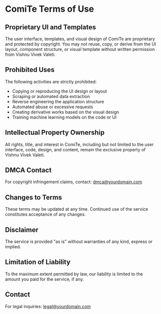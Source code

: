 # ComiTe Terms of Use

## Proprietary UI and Templates
The user interface, templates, and visual design of ComiTe are proprietary and protected by copyright. You may not reuse, copy, or derive from the UI layout, component structure, or visual template without written permission from Vishnu Vivek Valeti.

## Prohibited Uses
The following activities are strictly prohibited:
- Copying or reproducing the UI design or layout
- Scraping or automated data extraction
- Reverse engineering the application structure
- Automated abuse or excessive requests
- Creating derivative works based on the visual design
- Training machine learning models on the code or UI

## Intellectual Property Ownership
All rights, title, and interest in ComiTe, including but not limited to the user interface, code, design, and content, remain the exclusive property of Vishnu Vivek Valeti.

## DMCA Contact
For copyright infringement claims, contact: dmca@yourdomain.com

## Changes to Terms
These terms may be updated at any time. Continued use of the service constitutes acceptance of any changes.

## Disclaimer
The service is provided "as is" without warranties of any kind, express or implied.

## Limitation of Liability
To the maximum extent permitted by law, our liability is limited to the amount you paid for the service, if any.

## Contact
For legal inquiries: legal@yourdomain.com
